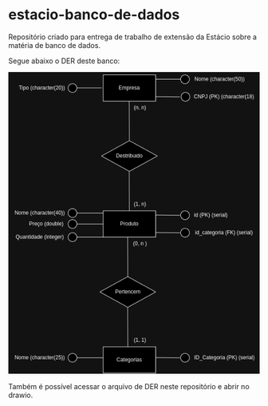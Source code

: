 # estacio-banco-de-dados

Repositório criado para entrega de trabalho de extensão da Estácio sobre a matéria de banco de dados.

Segue abaixo o DER deste banco:

![erd image](adega_der.drawio.png)

Também é possível acessar o arquivo de DER neste repositório e abrir no drawio.
